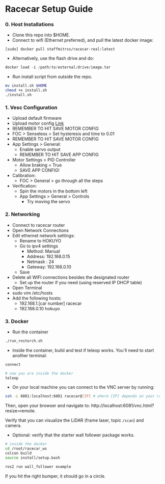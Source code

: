 # Racecar Setup Guide

### 0. Host Installations

* Clone this repo into $HOME.
* Connect to wifi (Ethernet preferred), and pull the latest docker image:

```
[sudo] docker pull staffmitrss/racecar-real:latest
```
* Alternatively, use the flash drive and do:

```python
docker load -i /path/to/external/drive/image.tar
```

* Run install script from outside the repo.

```bash
mv install.sh $HOME
chmod +x install.sh
./install.sh
```


### 1. Vesc Configuration

* Upload default firmware
* Upload motor config [Link](https://github.com/RacecarJ/vesc-firmware/blob/master/VESC-Configuration/vesc6_upenn_foc.xml)
* REMEMBER TO HIT SAVE MOTOR CONFIG
* FOC > Senseless > Set hysteresis and time to 0.01
* REMEMBER TO HIT SAVE MOTOR CONFIG
* App Settings > General:
    * Enable servo output
    * REMEMBER TO HIT SAVE APP CONFIG
* Motor Settings > PID Controller
    * Allow braking = True
    * SAVE APP CONFIG!
* Calibration:
    * FOC > General > go through all the steps
* Verification:
    * Spin the motors in the bottom left
    * App Settings > General > Controls
        * Try moving the servo

### 2. Networking

* Connect to racecar router
* Open Network Connections
* Edit ethernet network settings:
    * Rename to HOKUYO
    * Go to ipv4 settings
        * Method: Manual
        * Address: 192.168.0.15
        * Netmask : 24
        * Gateway: 192.168.0.10
    * Save
* Delete all WIFI connections besides the designated router
  * Set up the router if you need (using reserved IP DHCP table)
* Open Terminal
* sudo vim /etc/hosts
* Add the following hosts:
    * 192.168.1.[car number]   racecar
    * 192.168.0.10 hokuyo


### 3. Docker

* Run the container
```bash
./run_rostorch.sh
```

* Inside the container, build and test if teleop works. You'll need to start another terminal:

```bash
connect

# now you are inside the docker
teleop
```

* On your local machine you can connect to the VNC server by running:

```bash
ssh -L 6081:localhost:6081 racecar@[IP] # where [IP] depends on your racecar number
```

Then, open your browser and navigate to:
http://localhost:6081/vnc.html?resize=remote.

Verify that you can visualize the LiDAR (frame laser, topic `/scan`) and camera.

* Optional: verify that the starter wall follower package works.
```bash
# inside the docker
cd /root/racecar_ws
colcon build
source install/setup.bash

ros2 run wall_follower example
```

If you hit the right bumper, it should go in a circle.
